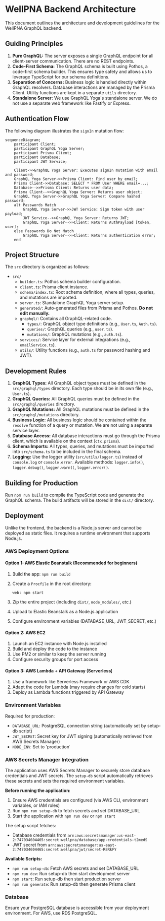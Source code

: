 # WellPNA Backend Architecture

This document outlines the architecture and development guidelines for the WellPNA GraphQL backend.

## Guiding Principles

1. **Pure GraphQL:** The server exposes a single GraphQL endpoint for all client-server communication. There are no REST endpoints.
2. **Code-First Schema:** The GraphQL schema is built using Pothos, a code-first schema builder. This ensures type safety and allows us to leverage TypeScript for our schema definitions.
3. **Separation of Concerns:** Business logic is handled directly within GraphQL resolvers. Database interactions are managed by the Prisma Client. Utility functions are kept in a separate `utils` directory.
4. **Standalone Server:** We use GraphQL Yoga's standalone server. We do not use a separate web framework like Fastify or Express.

## Authentication Flow

The following diagram illustrates the `signIn` mutation flow:

```mermaid
sequenceDiagram;
    participant Client;
    participant GraphQL Yoga Server;
    participant Prisma Client;
    participant Database;
    participant JWT Service;

    Client->>GraphQL Yoga Server: Executes signIn mutation with email and password;
    GraphQL Yoga Server->>Prisma Client: Find user by email;
    Prisma Client->>Database: SELECT * FROM User WHERE email=...;
    Database-->>Prisma Client: Returns user data;
    Prisma Client-->>GraphQL Yoga Server: Returns user object;
    GraphQL Yoga Server->>GraphQL Yoga Server: Compare hashed password;
    alt Passwords Match
        GraphQL Yoga Server->>JWT Service: Sign token with user payload;
        JWT Service-->>GraphQL Yoga Server: Returns JWT;
        GraphQL Yoga Server-->>Client: Returns AuthPayload [token, user];
    else Passwords Do Not Match
        GraphQL Yoga Server-->>Client: Returns authentication error;
    end
```

## Project Structure

The `src` directory is organized as follows:

- `src/`
   - `builder.ts`: Pothos schema builder configuration.
   - `client.ts`: Prisma client instance.
   - `schema/index.ts`: Root schema definition, where all types, queries, and mutations are imported.
   - `server.ts`: Standalone GraphQL Yoga server setup.
   - `generated/`: Auto-generated files from Prisma and Pothos. **Do not edit manually.**
   - `graphql/`: Contains all GraphQL-related code.
     - `types/`: GraphQL object type definitions (e.g., `User.ts`, `Auth.ts`).
     - `queries/`: GraphQL queries (e.g., `user.ts`).
     - `mutations/`: GraphQL mutations (e.g., `auth.ts`).
   - `services/`: Service layer for external integrations (e.g., `emailService.ts`).
   - `utils/`: Utility functions (e.g., `auth.ts` for password hashing and JWT).

## Development Rules

1. **GraphQL Types:** All GraphQL object types must be defined in the `src/graphql/types` directory. Each type should be in its own file (e.g., `User.ts`).
2. **GraphQL Queries:** All GraphQL queries must be defined in the `src/graphql/queries` directory.
3. **GraphQL Mutations:** All GraphQL mutations must be defined in the `src/graphql/mutations` directory.
4. **Business Logic:** All business logic should be contained within the `resolve` function of a query or mutation. We are not using a separate service layer.
5. **Database Access:** All database interactions must go through the Prisma client, which is available on the context (`ctx.prisma`).
6. **Schema Imports:** All types, queries, and mutations must be imported into `src/schema.ts` to be included in the final schema.
7. **Logging:** Use the logger utility (`src/utils/logger.ts`) instead of `console.log` or `console.error`. Available methods: `logger.info()`, `logger.debug()`, `logger.warn()`, `logger.error()`.

## Building for Production

Run `npm run build` to compile the TypeScript code and generate the GraphQL schema. The build artifacts will be stored in the `dist/` directory.

## Deployment

Unlike the frontend, the backend is a Node.js server and cannot be deployed as static files. It requires a runtime environment that supports Node.js.

### AWS Deployment Options

#### Option 1: AWS Elastic Beanstalk (Recommended for beginners)

1. Build the app: `npm run build`
2. Create a `Procfile` in the root directory:

   ```
   web: npm start
   ```

3. Zip the entire project (including `dist/`, `node_modules/`, etc.)
4. Upload to Elastic Beanstalk as a Node.js application
5. Configure environment variables (DATABASE_URL, JWT_SECRET, etc.)

#### Option 2: AWS EC2

1. Launch an EC2 instance with Node.js installed
2. Build and deploy the code to the instance
3. Use PM2 or similar to keep the server running
4. Configure security groups for port access

#### Option 3: AWS Lambda + API Gateway (Serverless)

1. Use a framework like Serverless Framework or AWS CDK
2. Adapt the code for Lambda (may require changes for cold starts)
3. Deploy as Lambda functions triggered by API Gateway

### Environment Variables

Required for production:

- `DATABASE_URL`: PostgreSQL connection string (automatically set by setup-db script)
- `JWT_SECRET`: Secret key for JWT signing (automatically retrieved from AWS Secrets Manager)
- `NODE_ENV`: Set to 'production'

### AWS Secrets Manager Integration

The application uses AWS Secrets Manager to securely store database credentials and JWT secrets. The `setup-db` script automatically retrieves these secrets and sets the required environment variables.

**Before running the application:**

1. Ensure AWS credentials are configured (via AWS CLI, environment variables, or IAM roles)
2. Run `npm run setup-db` to fetch secrets and set DATABASE_URL
3. Start the application with `npm run dev` or `npm start`

The setup script fetches:

- Database credentials from `arn:aws:secretsmanager:us-east-2:747034604465:secret:wellpna/database/app-credentials-t2medS`
- JWT secret from `arn:aws:secretsmanager:us-east-2:747034604465:secret:wellpna/jwt/secret-RERkFY`

**Available Scripts:**

- `npm run setup-db`: Fetch AWS secrets and set DATABASE_URL
- `npm run dev`: Run setup-db then start development server
- `npm start`: Run setup-db then start production server
- `npm run generate`: Run setup-db then generate Prisma client

### Database

Ensure your PostgreSQL database is accessible from your deployment environment. For AWS, use RDS PostgreSQL.
